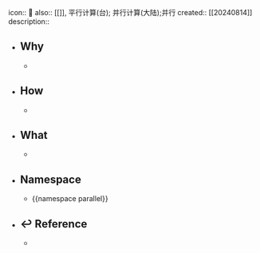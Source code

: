 icon:: 📄
also:: [[]], 平行计算(台); 并行计算(大陆);并行
created:: [[20240814]]
description::

- ## Why
  -
- ## How
  -
- ## What
  -
- ## Namespace
  - {{namespace parallel}}
- ## ↩ Reference
  -